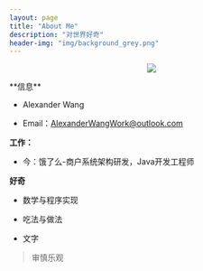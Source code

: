 ```yaml
---
layout: page
title: "About Me"
description: "对世界好奇"
header-img: "img/background_grey.png"
---
```


<center>
    <p><img src="img/blog_url.png" align="center"></p>
</center>
**信息**

- Alexander Wang 

- Email：AlexanderWangWork@outlook.com

**工作：**

- 今：饿了么-商户系统架构研发，Java开发工程师

**好奇**

- 数学与程序实现

- 吃法与做法

- 文字



> 审慎乐观

